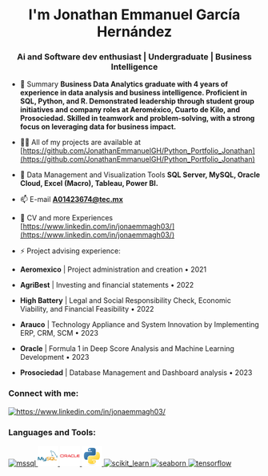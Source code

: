 <h1 align="center">I'm Jonathan Emmanuel García Hernández</h1>
<h3 align="center">Ai and Software dev enthusiast | Undergraduate | Business Intelligence</h3>

- 💬 Summary **Business Data Analytics graduate with 4 years of experience in data analysis and business intelligence. Proficient in SQL, Python, and R. Demonstrated leadership through student group initiatives and company roles at Aeroméxico, Cuarto de Kilo, and Prosociedad. Skilled in teamwork and problem-solving, with a strong focus on leveraging data for business impact.**

- 👨‍💻 All of my projects are available at [https://github.com/JonathanEmmanuelGH/Python_Portfolio_Jonathan](https://github.com/JonathanEmmanuelGH/Python_Portfolio_Jonathan)

- 🧬 Data Management and Visualization Tools **SQL Server, MySQL, Oracle Cloud, Excel (Macro), Tableau, Power BI.**

- 📫 E-mail **A01423674@tec.mx**

- 📄 CV and more Experiences [https://www.linkedin.com/in/jonaemmagh03/](https://www.linkedin.com/in/jonaemmagh03/)

- ⚡ Project advising experience: 
- **Aeromexico** | Project administration and creation • 2021
- **AgriBest** | Investing and financial statements • 2022
- **High Battery** | Legal and Social Responsibility Check, Economic Viability, and Financial Feasibility • 2022
- **Arauco** | Technology Appliance and System Innovation by Implementing ERP, CRM, SCM • 2023
- **Oracle** | Formula 1 in Deep Score Analysis and Machine Learning Development • 2023
- **Prosociedad** | Database Management and Dashboard analysis • 2023

<h3 align="left">Connect with me:</h3>
<p align="left">
<a href="https://www.linkedin.com/in/jonaemmagh03/" target="blank"><img align="center" src="https://raw.githubusercontent.com/rahuldkjain/github-profile-readme-generator/master/src/images/icons/Social/linked-in-alt.svg" alt="https://www.linkedin.com/in/jonaemmagh03/" height="30" width="40" /></a>
</p>

<h3 align="left">Languages and Tools:</h3>
<p align="left"> <a href="https://www.microsoft.com/en-us/sql-server" target="_blank" rel="noreferrer"> <img src="https://www.svgrepo.com/show/303229/microsoft-sql-server-logo.svg" alt="mssql" width="40" height="40"/> </a> <a href="https://www.mysql.com/" target="_blank" rel="noreferrer"> <img src="https://raw.githubusercontent.com/devicons/devicon/master/icons/mysql/mysql-original-wordmark.svg" alt="mysql" width="40" height="40"/> </a> <a href="https://www.oracle.com/" target="_blank" rel="noreferrer"> <img src="https://raw.githubusercontent.com/devicons/devicon/master/icons/oracle/oracle-original.svg" alt="oracle" width="40" height="40"/> </a> <a href="https://www.python.org" target="_blank" rel="noreferrer"> <img src="https://raw.githubusercontent.com/devicons/devicon/master/icons/python/python-original.svg" alt="python" width="40" height="40"/> </a> <a href="https://scikit-learn.org/" target="_blank" rel="noreferrer"> <img src="https://upload.wikimedia.org/wikipedia/commons/0/05/Scikit_learn_logo_small.svg" alt="scikit_learn" width="40" height="40"/> </a> <a href="https://seaborn.pydata.org/" target="_blank" rel="noreferrer"> <img src="https://seaborn.pydata.org/_images/logo-mark-lightbg.svg" alt="seaborn" width="40" height="40"/> </a> <a href="https://www.tensorflow.org" target="_blank" rel="noreferrer"> <img src="https://www.vectorlogo.zone/logos/tensorflow/tensorflow-icon.svg" alt="tensorflow" width="40" height="40"/> </a> </p>

